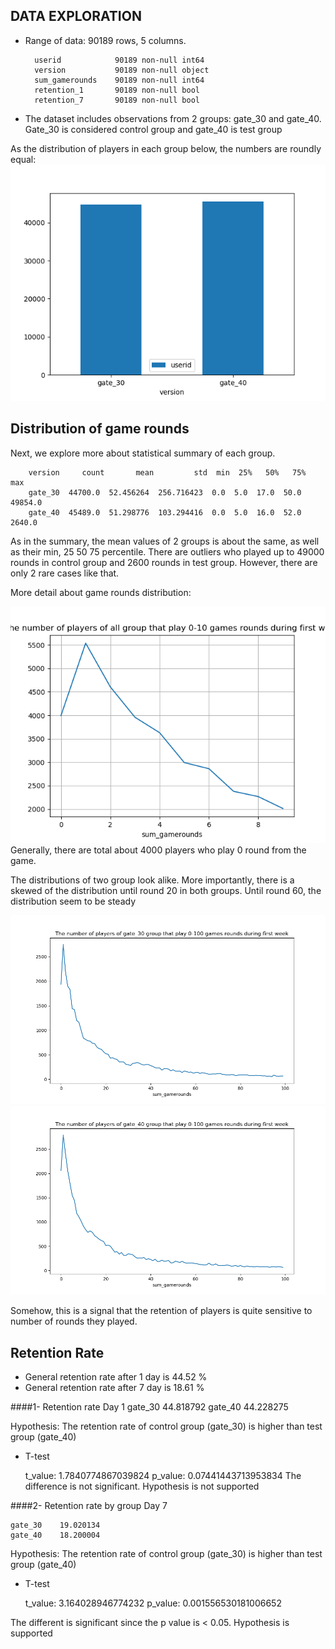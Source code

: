 ## DATA EXPLORATION

- Range of data: 90189 rows, 5 columns.

        userid            90189 non-null int64
        version           90189 non-null object
        sum_gamerounds    90189 non-null int64
        retention_1       90189 non-null bool
        retention_7       90189 non-null bool

- The dataset includes observations from 2 groups: gate_30 and gate_40. Gate_30 is considered control group and gate_40 is test group

As the distribution of players in each group below, the numbers are roundly equal: 
![image](version_count.png)


## Distribution of game rounds
Next, we explore more about statistical summary of each group. 

        version     count       mean         std  min  25%   50%   75%      max                                                           
        gate_30  44700.0  52.456264  256.716423  0.0  5.0  17.0  50.0  49854.0
        gate_40  45489.0  51.298776  103.294416  0.0  5.0  16.0  52.0   2640.0

As in the summary, the mean values of 2 groups is about the same, as well as their min, 25 50 75 percentile. There are outliers who played up to 49000 rounds in control group and 2600 rounds in test group. However, there are only 2 rare cases like that.

More detail about game rounds distribution: 


![image](allrounds_10.png)
Generally, there are total about 4000 players who play 0 round from the game. 

The distributions of two group look alike. More importantly, there is a skewed of the distribution until round 20 in both groups. Until round 60, the distribution seem to be steady


![image](gate_30_100.png)
![image](gate_40_100.png)

Somehow, this is a signal that the retention of players is quite sensitive to number of rounds they played.

## Retention Rate

- General retention rate after 1 day is 44.52 %
- General retention rate after 7 day is 18.61 %

####1- Retention rate Day 1
    gate_30    44.818792
    gate_40    44.228275

Hypothesis: The retention rate of control group (gate_30) is higher than test group (gate_40)
- T-test 
    
    
    t_value: 1.7840774867039824
    p_value: 0.07441443713953834
The difference is not significant. Hypothesis is not supported

####2- Retention rate by group Day 7


    gate_30    19.020134
    gate_40    18.200004

Hypothesis: The retention rate of control group (gate_30) is higher than test group (gate_40)
- T-test 


    t_value: 3.164028946774232
    p_value: 0.001556530181006652

The different is significant since the p value is < 0.05. Hypothesis is supported 